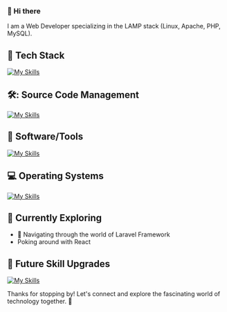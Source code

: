 ### 👋 Hi there 

I am a Web Developer specializing in the LAMP stack (Linux, Apache, PHP, MySQL).

<!--
![<username>'s Stats](https://github-readme-stats.vercel.app/api?username=dialeleven&theme=vue-dark&show_icons=true&hide_border=true&count_private=true)
-->

## :abacus: Tech Stack
[![My Skills](https://skillicons.dev/icons?i=php,mysql,postgres,html,css,js,jquery,laravel,wordpress)](https://skillicons.dev)

## 🛠️: Source Code Management
[![My Skills](https://skillicons.dev/icons?i=git,github)](https://skillicons.dev)

## :floppy_disk: Software/Tools
[![My Skills](https://skillicons.dev/icons?i=bootstrap,npm,vscode,vim,figma,ps)](https://skillicons.dev)

## :computer: Operating Systems
[![My Skills](https://skillicons.dev/icons?i=windows,linux,apple)](https://skillicons.dev)

## 🌱 Currently Exploring

- 🚀 Navigating through the world of Laravel Framework
- Poking around with React
 
## 🤔 Future Skill Upgrades
[![My Skills](https://skillicons.dev/icons?i=react,vue,nodejs,tailwind,symfony,django,ts,mongodb)](https://skillicons.dev)


Thanks for stopping by! Let's connect and explore the fascinating world of technology together. 🚀


<!--
**dialeleven/dialeleven** is a ✨ _special_ ✨ repository because its `README.md` (this file) appears on your GitHub profile.

Here are some ideas to get you started:

- 🔭 I’m currently working on ...
- 🌱 I’m currently learning ...
- 👯 I’m looking to collaborate on ...
- 🤔 I’m looking for help with ...
- 💬 Ask me about ...
- 📫 How to reach me: ...
- 😄 Pronouns: ...
- ⚡ Fun fact: ...
-->
